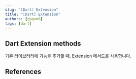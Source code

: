 ```yaml
---
slug: "[Dart] Extension"
title: "[Dart] Extension"
authors: [gpgun0]
tags: [dart]
---
```


<!-- truncate -->

## Dart Extension methods

기존 라이브러리에 기능을 추가할 때, Extension 메서드를 사용합니다.

## References

[](https://dart.dev/guides/language/extension-methods)
